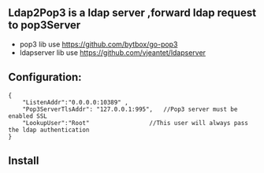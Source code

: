 ## Ldap2Pop3 is a ldap server ,forward ldap request to pop3Server

* pop3 lib use https://github.com/bytbox/go-pop3
* ldapserver lib use https://github.com/vjeantet/ldapserver



## Configuration:
```
{
    "ListenAddr":"0.0.0.0:10389" ,
    "Pop3ServerTlsAddr": "127.0.0.1:995",   //Pop3 server must be enabled SSL
	"LookupUser":"Root"					//This user will always pass the ldap authentication
}

```
## Install
